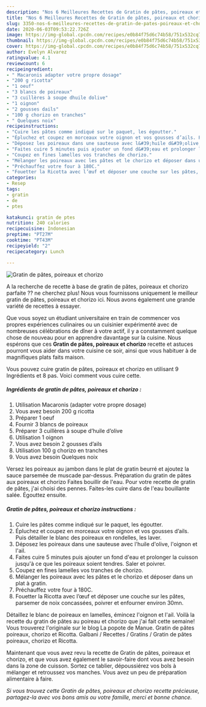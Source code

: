 ```yaml
---
description: "Nos 6 Meilleures Recettes de Gratin de pâtes, poireaux et chorizo"
title: "Nos 6 Meilleures Recettes de Gratin de pâtes, poireaux et chorizo"
slug: 3350-nos-6-meilleures-recettes-de-gratin-de-pates-poireaux-et-chorizo
date: 2020-06-03T09:53:22.726Z
image: https://img-global.cpcdn.com/recipes/e0b84f75d6c74b58/751x532cq70/gratin-de-pates-poireaux-et-chorizo-photo-principale-de-la-recette.jpg
thumbnail: https://img-global.cpcdn.com/recipes/e0b84f75d6c74b58/751x532cq70/gratin-de-pates-poireaux-et-chorizo-photo-principale-de-la-recette.jpg
cover: https://img-global.cpcdn.com/recipes/e0b84f75d6c74b58/751x532cq70/gratin-de-pates-poireaux-et-chorizo-photo-principale-de-la-recette.jpg
author: Evelyn Alvarez
ratingvalue: 4.1
reviewcount: 6
recipeingredient:
- " Macaronis adapter votre propre dosage"
- "200 g ricotta"
- "1 oeuf"
- "3 blancs de poireaux"
- "3 cuillères à soupe dhuile dolive"
- "1 oignon"
- "2 gousses dails"
- "100 g chorizo en tranches"
- " Quelques noix"
recipeinstructions:
- "Cuire les pâtes comme indiqué sur le paquet, les égoutter."
- "Épluchez et coupez en morceaux votre oignon et vos gousses d’ails. Puis détailler le blanc des poireaux en rondelles, les laver."
- "Déposez les poireaux dans une sauteuse avec l&#39;huile d&#39;olive, l&#39;oignon et l&#39;ail."
- "Faites cuire 5 minutes puis ajouter un fond d&#39;eau et prolonger la cuisson jusqu&#39;à ce que les poireaux soient tendres. Saler et poivrer."
- "Coupez en fines lamelles vos tranches de chorizo."
- "Mélanger les poireaux avec les pâtes et le chorizo et déposer dans un plat à gratin."
- "Préchauffez votre four à 180C."
- "Fouetter la Ricotta avec l’œuf et déposer une couche sur les pâtes, parsemer de noix concassées, poivrer et enfourner environ 30mn."
categories:
- Resep
tags:
- gratin
- de
- ptes

katakunci: gratin de ptes 
nutrition: 240 calories
recipecuisine: Indonesian
preptime: "PT27M"
cooktime: "PT43M"
recipeyield: "2"
recipecategory: Lunch

---
```



![Gratin de pâtes, poireaux et chorizo](https://img-global.cpcdn.com/recipes/e0b84f75d6c74b58/751x532cq70/gratin-de-pates-poireaux-et-chorizo-photo-principale-de-la-recette.jpg)

A la recherche de recette à base de gratin de pâtes, poireaux et chorizo parfaite ?? ne cherchez plus! Nous vous fournissons uniquement le meilleur gratin de pâtes, poireaux et chorizo ici. Nous avons également une grande variété de recettes à essayer.

Que vous soyez un étudiant universitaire en train de commencer vos propres expériences culinaires ou un cuisinier expérimenté avec de nombreuses célébrations de dîner à votre actif, il y a constamment quelque chose de nouveau pour en apprendre davantage sur la cuisine. Nous espérons que ces <strong> Gratin de pâtes, poireaux et chorizo </strong> recette et astuces pourront vous aider dans votre cuisine ce soir, ainsi que vous habituer à de magnifiques plats faits maison.

<!--inarticleads1-->

Vous pouvez cuire gratin de pâtes, poireaux et chorizo en utilisant 9 Ingrédients et 8 pas. Voici comment vous cuire cette.

##### Ingrédients de gratin de pâtes, poireaux et chorizo :

1. Utilisation  Macaronis (adapter votre propre dosage)
1. Vous avez besoin 200 g ricotta
1. Préparer 1 oeuf
1. Fournir 3 blancs de poireaux
1. Préparer 3 cuillères à soupe d’huile d’olive
1. Utilisation 1 oignon
1. Vous avez besoin 2 gousses d’ails
1. Utilisation 100 g chorizo en tranches
1. Vous avez besoin  Quelques noix


Versez les poireaux au jambon dans le plat de gratin beurré et ajoutez la sauce parsemée de muscade par-dessus. Préparation du gratin de pâtes aux poireaux et chorizo Faites bouillir de l&#39;eau. Pour votre recette de gratin de pâtes, j&#39;ai choisi des pennes. Faites-les cuire dans de l&#39;eau bouillante salée. Égouttez ensuite. 

<!--inarticleads2-->

##### Gratin de pâtes, poireaux et chorizo instructions :

1. Cuire les pâtes comme indiqué sur le paquet, les égoutter.
1. Épluchez et coupez en morceaux votre oignon et vos gousses d’ails. Puis détailler le blanc des poireaux en rondelles, les laver.
1. Déposez les poireaux dans une sauteuse avec l&#39;huile d&#39;olive, l&#39;oignon et l&#39;ail.
1. Faites cuire 5 minutes puis ajouter un fond d&#39;eau et prolonger la cuisson jusqu&#39;à ce que les poireaux soient tendres. Saler et poivrer.
1. Coupez en fines lamelles vos tranches de chorizo.
1. Mélanger les poireaux avec les pâtes et le chorizo et déposer dans un plat à gratin.
1. Préchauffez votre four à 180C.
1. Fouetter la Ricotta avec l’œuf et déposer une couche sur les pâtes, parsemer de noix concassées, poivrer et enfourner environ 30mn.


Détaillez le blanc de poireaux en lamelles, émincez l&#39;oignon et l&#39;ail. Voilà la recette du gratin de pâtes au poireau et chorizo que j&#39;ai fait cette semaine! Vous trouverez l&#39;originale sur le blog La popote de Manue. Gratin de pâtes poireaux, chorizo et Ricotta. Galbani / Recettes / Gratins / Gratin de pâtes poireaux, chorizo et Ricotta. 

<!--inarticleads1-->

<p>
Maintenant que vous avez revu la recette de Gratin de pâtes, poireaux et chorizo, et que vous avez également le savoir-faire dont vous avez besoin dans la zone de cuisson. Sortez ce tablier, dépoussiérez vos bols à mélanger et retroussez vos manches. Vous avez un peu de préparation alimentaire à faire.
</p>

<p>
<i>Si vous trouvez cette Gratin de pâtes, poireaux et chorizo recette précieuse, partagez-la avec vos bons amis ou votre famille, merci et bonne chance.</i>
</p>
